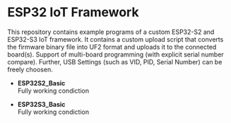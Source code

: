 # ESP32 IoT Framework
This repository contains example programs of a custom ESP32-S2 and ESP32-S3 IoT framework.
It contains a custom upload script that converts the firmware binary file into UF2 format and uploads it to the connected board(s).
Support of multi-board programming (with explicit serial number compare).
Further, USB Settings (such as VID, PID, Serial Number) can be freely choosen.

* __ESP32S2_Basic__ <br />
  Fully working condiction <br />

* __ESP32S3_Basic__ <br />
  Fully working condiction
